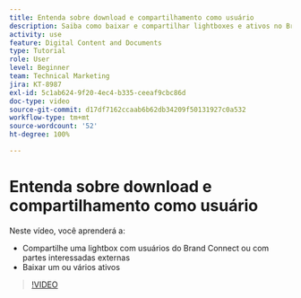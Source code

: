 ```yaml
---
title: Entenda sobre download e compartilhamento como usuário
description: Saiba como baixar e compartilhar lightboxes e ativos no Brand Connect do [!UICONTROL DAM do Workfront].
activity: use
feature: Digital Content and Documents
type: Tutorial
role: User
level: Beginner
team: Technical Marketing
jira: KT-8987
exl-id: 5c1ab624-9f20-4ec4-b335-ceeaf9cbc86d
doc-type: video
source-git-commit: d17df7162ccaab6b62db34209f50131927c0a532
workflow-type: tm+mt
source-wordcount: '52'
ht-degree: 100%

---
```


# Entenda sobre download e compartilhamento como usuário

Neste vídeo, você aprenderá a:

* Compartilhe uma lightbox com usuários do Brand Connect ou com partes interessadas externas
* Baixar um ou vários ativos

>[!VIDEO](https://video.tv.adobe.com/v/335249/?quality=12&learn=on&enablevpops)
